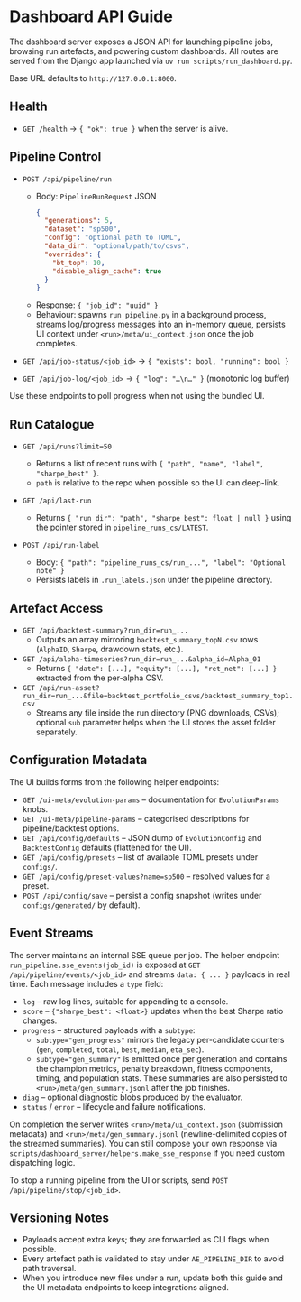 # Dashboard API Guide

The dashboard server exposes a JSON API for launching pipeline jobs, browsing run artefacts, and powering custom dashboards. All routes are served from the Django app launched via `uv run scripts/run_dashboard.py`.

Base URL defaults to `http://127.0.0.1:8000`.

## Health
- `GET /health` → `{ "ok": true }` when the server is alive.

## Pipeline Control
- `POST /api/pipeline/run`
  - Body: `PipelineRunRequest` JSON
    ```json
    {
      "generations": 5,
      "dataset": "sp500",
      "config": "optional path to TOML",
      "data_dir": "optional/path/to/csvs",
      "overrides": {
        "bt_top": 10,
        "disable_align_cache": true
      }
    }
    ```
  - Response: `{ "job_id": "uuid" }`
  - Behaviour: spawns `run_pipeline.py` in a background process, streams log/progress messages into an in-memory queue, persists UI context under `<run>/meta/ui_context.json` once the job completes.

- `GET /api/job-status/<job_id>` → `{ "exists": bool, "running": bool }`
- `GET /api/job-log/<job_id>` → `{ "log": "…\n…" }` (monotonic log buffer)

Use these endpoints to poll progress when not using the bundled UI.

## Run Catalogue
- `GET /api/runs?limit=50`
  - Returns a list of recent runs with `{ "path", "name", "label", "sharpe_best" }`.
  - `path` is relative to the repo when possible so the UI can deep-link.

- `GET /api/last-run`
  - Returns `{ "run_dir": "path", "sharpe_best": float | null }` using the pointer stored in `pipeline_runs_cs/LATEST`.

- `POST /api/run-label`
  - Body: `{ "path": "pipeline_runs_cs/run_...", "label": "Optional note" }`
  - Persists labels in `.run_labels.json` under the pipeline directory.

## Artefact Access
- `GET /api/backtest-summary?run_dir=run_...`
  - Outputs an array mirroring `backtest_summary_topN.csv` rows (`AlphaID`, `Sharpe`, drawdown stats, etc.).
- `GET /api/alpha-timeseries?run_dir=run_...&alpha_id=Alpha_01`
  - Returns `{ "date": [...], "equity": [...], "ret_net": [...] }` extracted from the per-alpha CSV.
- `GET /api/run-asset?run_dir=run_...&file=backtest_portfolio_csvs/backtest_summary_top1.csv`
  - Streams any file inside the run directory (PNG downloads, CSVs); optional `sub` parameter helps when the UI stores the asset folder separately.

## Configuration Metadata
The UI builds forms from the following helper endpoints:
- `GET /ui-meta/evolution-params` – documentation for `EvolutionParams` knobs.
- `GET /ui-meta/pipeline-params` – categorised descriptions for pipeline/backtest options.
- `GET /api/config/defaults` – JSON dump of `EvolutionConfig` and `BacktestConfig` defaults (flattened for the UI).
- `GET /api/config/presets` – list of available TOML presets under `configs/`.
- `GET /api/config/preset-values?name=sp500` – resolved values for a preset.
- `POST /api/config/save` – persist a config snapshot (writes under `configs/generated/` by default).

## Event Streams
The server maintains an internal SSE queue per job. The helper endpoint `run_pipeline.sse_events(job_id)` is exposed at `GET /api/pipeline/events/<job_id>` and streams `data: { ... }` payloads in real time. Each message includes a `type` field:

- `log` – raw log lines, suitable for appending to a console.
- `score` – `{"sharpe_best": <float>}` updates when the best Sharpe ratio changes.
- `progress` – structured payloads with a `subtype`:
  - `subtype="gen_progress"` mirrors the legacy per-candidate counters (`gen`, `completed`, `total`, `best`, `median`, `eta_sec`).
  - `subtype="gen_summary"` is emitted once per generation and contains the champion metrics, penalty breakdown, fitness components, timing, and population stats. These summaries are also persisted to `<run>/meta/gen_summary.jsonl` after the job finishes.
- `diag` – optional diagnostic blobs produced by the evaluator.
- `status` / `error` – lifecycle and failure notifications.

On completion the server writes `<run>/meta/ui_context.json` (submission metadata) and `<run>/meta/gen_summary.jsonl` (newline-delimited copies of the streamed summaries). You can still compose your own response via `scripts/dashboard_server/helpers.make_sse_response` if you need custom dispatching logic.

To stop a running pipeline from the UI or scripts, send `POST /api/pipeline/stop/<job_id>`.

## Versioning Notes
- Payloads accept extra keys; they are forwarded as CLI flags when possible.
- Every artefact path is validated to stay under `AE_PIPELINE_DIR` to avoid path traversal.
- When you introduce new files under a run, update both this guide and the UI metadata endpoints to keep integrations aligned.
